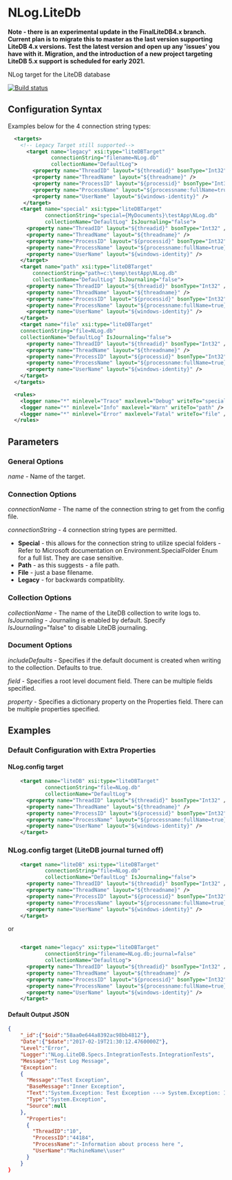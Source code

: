 # NLog.LiteDb

**Note - there is an experimental update in the FinalLiteDB4.x branch.  Current plan is to migrate this to master as the last version supporting LiteDB 4.x versions.   Test the latest version and open up any 'issues' you have with it.   Migration, and the introduction of a new project targeting LiteDB 5.x support is scheduled for early 2021.**

NLog target for the LiteDB database

[![Build status](https://doughnutspublishing.visualstudio.com/NLog.LiteDB/_apis/build/status/NLog.LiteDB-CI)](https://doughnutspublishing.visualstudio.com/NLog.LiteDB/_build/latest?definitionId=1)

## Configuration Syntax

Examples below for the 4 connection string types: 

```xml
  <targets>
    <!-- Legacy Target still supported-->
      <target name="legacy" xsi:type="liteDBTarget"
              connectionString="filename=NLog.db"
              collectionName="DefaultLog">
        <property name="ThreadID" layout="${threadid}" bsonType="Int32" />
        <property name="ThreadName" layout="${threadname}" />
        <property name="ProcessID" layout="${processid}" bsonType="Int32"  />
        <property name="ProcessName" layout="${processname:fullName=true}" />
        <property name="UserName" layout="${windows-identity}" />
     </target>
    <target name="special" xsi:type="liteDBTarget"
            connectionString="special={MyDocuments}\testApp\NLog.db"
            collectionName="DefaultLog" IsJournaling="false">
      <property name="ThreadID" layout="${threadid}" bsonType="Int32" />
      <property name="ThreadName" layout="${threadname}" />
      <property name="ProcessID" layout="${processid}" bsonType="Int32"  />
      <property name="ProcessName" layout="${processname:fullName=true}" />
      <property name="UserName" layout="${windows-identity}" />
    </target>
    <target name="path" xsi:type="liteDBTarget"
        connectionString="path=c:\temp\testApp\NLog.db"
        collectionName="DefaultLog" IsJournaling="false">
      <property name="ThreadID" layout="${threadid}" bsonType="Int32" />
      <property name="ThreadName" layout="${threadname}" />
      <property name="ProcessID" layout="${processid}" bsonType="Int32"  />
      <property name="ProcessName" layout="${processname:fullName=true}" />
      <property name="UserName" layout="${windows-identity}" />
    </target>
    <target name="file" xsi:type="liteDBTarget"
    connectionString="file=NLog.db"
    collectionName="DefaultLog" IsJournaling="false">
      <property name="ThreadID" layout="${threadid}" bsonType="Int32" />
      <property name="ThreadName" layout="${threadname}" />
      <property name="ProcessID" layout="${processid}" bsonType="Int32"  />
      <property name="ProcessName" layout="${processname:fullName=true}" />
      <property name="UserName" layout="${windows-identity}" />
    </target>
  </targets>

  <rules>
    <logger name="*" minlevel="Trace" maxlevel="Debug" writeTo="special" />
    <logger name="*" minlevel="Info" maxlevel="Warn" writeTo="path" />
    <logger name="*" minlevel="Error" maxlevel="Fatal" writeTo="file" />
  </rules>
```

## Parameters

### General Options

_name_ - Name of the target.

### Connection Options

_connectionName_ - The name of the connection string to get from the config file.

_connectionString_ - 4 connection string types are permitted.  

* **Special** - this allows for the connection string to utilize special folders - Refer to Microsoft documentation on Environment.SpecialFolder Enum for a full list.  They are case sensitive.
* **Path** - as this suggests - a file path.
* **File** - just a base filename.
* **Legacy** - for backwards compatiblity.

### Collection Options
_collectionName_ - The name of the LiteDB collection to write logs to.  
_IsJournaling_ - Journaling is enabled by default.  Specify _IsJournaling_="false" to disable LiteDB journaling.


### Document Options

_includeDefaults_ - Specifies if the default document is created when writing to the collection.  Defaults to true.

_field_ - Specifies a root level document field. There can be multiple fields specified.

_property_ - Specifies a dictionary property on the Properties field. There can be multiple properties specified.

## Examples

### Default Configuration with Extra Properties

#### NLog.config target

```xml
    <target name="liteDB" xsi:type="liteDBTarget"
            connectionString="file=NLog.db"
            collectionName="DefaultLog">        
      <property name="ThreadID" layout="${threadid}" bsonType="Int32" />
      <property name="ThreadName" layout="${threadname}" />
      <property name="ProcessID" layout="${processid}" bsonType="Int32"  />
      <property name="ProcessName" layout="${processname:fullName=true}" />
      <property name="UserName" layout="${windows-identity}" />
    </target>
```
### NLog.config target (LiteDB journal turned off)

```xml
    <target name="liteDB" xsi:type="liteDBTarget"
            connectionString="file=NLog.db"
            collectionName="DefaultLog" IsJournaling="false">        
      <property name="ThreadID" layout="${threadid}" bsonType="Int32" />
      <property name="ThreadName" layout="${threadname}" />
      <property name="ProcessID" layout="${processid}" bsonType="Int32"  />
      <property name="ProcessName" layout="${processname:fullName=true}" />
      <property name="UserName" layout="${windows-identity}" />
    </target>
```
or
```xml

    <target name="legacy" xsi:type="liteDBTarget"
            connectionString="filename=NLog.db;journal=false"
            collectionName="DefaultLog">        
      <property name="ThreadID" layout="${threadid}" bsonType="Int32" />
      <property name="ThreadName" layout="${threadname}" />
      <property name="ProcessID" layout="${processid}" bsonType="Int32"  />
      <property name="ProcessName" layout="${processname:fullName=true}" />
      <property name="UserName" layout="${windows-identity}" />
    </target>
```

#### Default Output JSON

```JSON
{
    "_id":{"$oid":"58aa0e644a8392ac98bb4812"},
    "Date":{"$date":"2017-02-19T21:30:12.4760000Z"},
    "Level":"Error",
    "Logger":"NLog.LiteDB.Specs.IntegrationTests.IntegrationTests",
    "Message":"Test Log Message",
    "Exception":
    {
      "Message":"Test Exception",
      "BaseMessage":"Inner Exception",
      "Text":"System.Exception: Test Exception ---> System.Exception: Inner Exception\r\n   --- End of inner exception stack trace ---",
      "Type":"System.Exception",
      "Source":null
    },
      "Properties":
      {
        "ThreadID":"10",
        "ProcessID":"44184",
        "ProcessName":"-Information about process here ",
        "UserName":"MachineName\\user"
      }
    }
}
```
